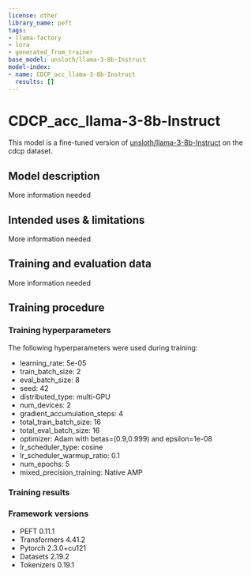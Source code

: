 ```yaml
---
license: other
library_name: peft
tags:
- llama-factory
- lora
- generated_from_trainer
base_model: unsloth/llama-3-8b-Instruct
model-index:
- name: CDCP_acc_llama-3-8b-Instruct
  results: []
---
```


<!-- This model card has been generated automatically according to the information the Trainer had access to. You
should probably proofread and complete it, then remove this comment. -->

# CDCP_acc_llama-3-8b-Instruct

This model is a fine-tuned version of [unsloth/llama-3-8b-Instruct](https://huggingface.co/unsloth/llama-3-8b-Instruct) on the cdcp dataset.

## Model description

More information needed

## Intended uses & limitations

More information needed

## Training and evaluation data

More information needed

## Training procedure

### Training hyperparameters

The following hyperparameters were used during training:
- learning_rate: 5e-05
- train_batch_size: 2
- eval_batch_size: 8
- seed: 42
- distributed_type: multi-GPU
- num_devices: 2
- gradient_accumulation_steps: 4
- total_train_batch_size: 16
- total_eval_batch_size: 16
- optimizer: Adam with betas=(0.9,0.999) and epsilon=1e-08
- lr_scheduler_type: cosine
- lr_scheduler_warmup_ratio: 0.1
- num_epochs: 5
- mixed_precision_training: Native AMP

### Training results



### Framework versions

- PEFT 0.11.1
- Transformers 4.41.2
- Pytorch 2.3.0+cu121
- Datasets 2.19.2
- Tokenizers 0.19.1